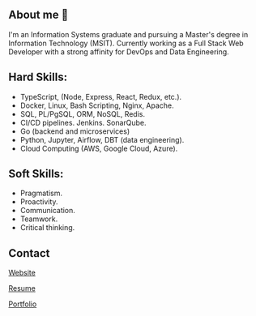 ## About me 👋
I'm an Information Systems graduate and pursuing a Master's degree in Information Technology (MSIT). Currently working as a Full Stack Web Developer with a strong affinity for DevOps and Data Engineering.

## Hard Skills:
- TypeScript, (Node, Express, React, Redux, etc.).
- Docker, Linux, Bash Scripting, Nginx, Apache.
- SQL, PL/PgSQL, ORM, NoSQL, Redis.
- CI/CD pipelines. Jenkins. SonarQube.
- Go (backend and microservices)
- Python, Jupyter, Airflow, DBT (data engineering).
- Cloud Computing (AWS, Google Cloud, Azure).

## Soft Skills:
- Pragmatism.
- Proactivity.
- Communication.
- Teamwork.
- Critical thinking.

## Contact
[Website](https://jesusandres31.github.io/)

[Resume](https://bit.ly/jesusandreszini-resume) 

[Portfolio](https://github.com/jesusandres31/portfolio) 
